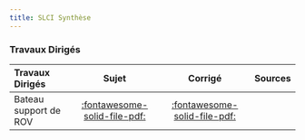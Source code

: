```yaml
---
title: SLCI Synthèse 
---
```




### Travaux Dirigés 
 
| Travaux Dirigés | Sujet | Corrigé | Sources  | 
| :-------------- | :---: | :-----: | :------: | 
| Bateau support de ROV | [:fontawesome-solid-file-pdf:](https://xpessoles-cpge.fr/pdf/Cy_01_Ch_02_Sy_TD_01_SupportRov_Sujet.pdf) | [:fontawesome-solid-file-pdf:](https://xpessoles-cpge.fr/pdf/Cy_01_Ch_02_Sy_TD_01_SupportRov_Corrige.pdf) | | Robot pour la chirurgie endoscopique | [:fontawesome-solid-file-pdf:](https://xpessoles-cpge.fr/pdf/Cy_01_Ch_02_Sy_TD_02_Endoscope_Sujet.pdf) | [:fontawesome-solid-file-pdf:](https://xpessoles-cpge.fr/pdf/Cy_01_Ch_02_Sy_TD_02_Endoscope_Corrige.pdf) | [:material-github:](https://github.com/xpessoles/PSI_Cy_01_ModelisationSystemes/tree/main/Ch_02_RevisionsSLCI/Cy_01_Ch_02_Sy_TD_02_Endoscope) | 



